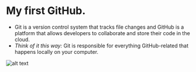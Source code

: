 # My first GitHub.
- Git is a version control system that tracks file changes and GitHub is a platform that allows developers to collaborate and store their code in the cloud. 
- *Think of it this way:* Git is responsible for everything GitHub-related that happens locally on your computer.

![alt text](https://www.google.com/url?sa=i&url=https%3A%2F%2Fwww.rawpixel.com%2Fsearch%2Fdog&psig=AOvVaw33rnqo7UkNEk6AptHzgYDm&ust=1740577795048000&source=images&cd=vfe&opi=89978449&ved=0CBEQjRxqFwoTCMDCqdz73osDFQAAAAAdAAAAABAE)
